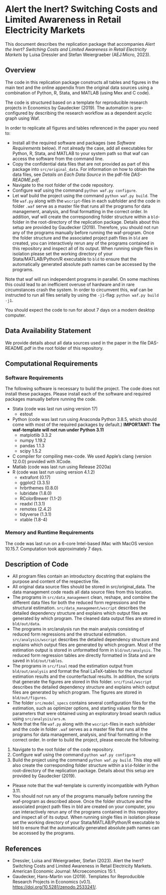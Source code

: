 # Alert the Inert? Switching Costs and Limited Awareness in Retail Electricity Markets
This document describes the replication package that accompanies *Alert the
Inert? Switching Costs and Limited Awareness in Retail Electricity Markets* by
Luisa Dressler and Stefan Weiergraeber (AEJ:Micro, 2023).

## Overview
The code in this replication package constructs all tables and figures in the main text and the online appendix from the original data sources using a combination of Python, R, Stata, and MATLAB (using Mex and C code).

The code is structured based on a template for reproducible research projects in Economics by Gaudecker (2019). The automation is pre-configured by  describing the research workflow as a dependent acyclic graph using Waf.

In order to replicate all figures and tables referenced in the paper you need to:
- Install all the required software and packages (see *Software Requirements* below). If not already the case, add all executables for Python, R, Stata, and MATLAB to your system path so that waf can access the software from the command line.
- Copy the confidential data files that are not provided as part of this package into ```src/original_data```. For information on how to obtain the data files, see *Details on Each Data Source* in the pdf-file *DAS-README.pdf*.
- Navigate to the root folder of the code repository.
- Configure waf using the command ```python waf.py configure```.
- Let waf build the project using the command ```python waf.py build```. The file ```waf.py``` along with the ```wscript```-files in each subfolder and the code in folder ```.waf``` serve as a master file that runs all the programs for data management, analysis, and final formatting in the correct order. In addition, waf will create the corresponding folder structure within a ```bld```-folder in the root-directory of the replication package. Details about this setup are provided by Gaudecker (2019). Therefore, you should not run any of the programs manually before running the waf-program. Once the folder structure and the associated project path files in ```bld``` are created, you can interactively rerun any of the programs contained in this repository and inspect all of its output. When running single files in isolation please set the working directory of your Stata/MATLAB/Python/R executable to ```bld``` to ensure that the automatically generated absolute path names can be accessed by the programs.
    
Note that waf will run independent programs in parallel. On some machines this could lead to an inefficient overuse of hardware and in rare circumstances crash the system. In order to circumvent this, waf can be instructed to run all files serially by using the ```-j1```-flag: ```python waf.py build -j1```. 

You should expect the code to run for about 7 days on a modern desktop computer.

## Data Availability Statement
We provide details about all data sources used in the paper in the file DAS-README.pdf in the root folder of this repository.

## Computational Requirements
### Software Requirements
The following software  is necessary to build the project. The code does not install these packages. Please install each of the software and required packages manually before running the code.
- Stata (code was last run using version 17)
    - estout
- Python (code was last run using Anaconda Python 3.8.5, which should come with most of the required packages by default.) **IMPORTANT: The waf-template will not run under Python 3.11**
    - matplotlib 3.3.2
    - numpy 1.19.2
    - pandas 1.1.3
    - scipy 1.5.2
- C compiler for compiling mex-code. We used Apple’s clang (version 12.0.0) provided with XCode.
- Matlab (code was last run using Release 2020a)
- R (code was last run using version 4.1.2)
    - extrafont (0.17)
    - ggplot2 (3.3.5)
    - hrbrthemes (0.8.0)
    - lubridate (1.8.0)
    - RColorBrewer (1.1-2)
    - readxl (1.3.1)
    - remotes (2.4.2)
    - tidyverse (1.3.1)
    - xtable (1.8-4)

### Memory and Runtime Requirements
The code was last run on a 6-core Intel-based iMac with MacOS version 10.15.7. Computation took approximately 7 days.

## Description of Code
- All program files contain an introductory docstring that explains the purpose and content of the respective file.
- All original data source files should be stored in src/original_data. The data management code reads all data source files from this location.
- The programs in ```src/data_management``` clean, reshape, and combine the different data files for both the reduced form regressions and the structural estimation. ```src/data_management/wscript``` describes the detailed dependency structure and explains which output files are generated by which program. The cleaned data output files are stored in ```bld/out/data```.
- The programs in src/analysis run the main analysis consisting of reduced form regressions and the structural estimation. ```src/analysis/wscript``` describes the detailed dependency structure and explains which output files are generated by which program. Most of the estimation output is stored in unformatted form in ```bld/out/analysis```. The reduced form regression tables are directly formatted in Stata and are saved in ```bld/out/tables```.
- The programs in ```src/final``` read the estimation output from ```bld/out/analysis``` and format the final LaTeX-tables for the structural estimation results and the counterfactual results. In addition, the scripts that generate the figures are stored in this folder. ```src/final/wscript``` describes the detailed dependency structure and explains which output files are generated by which program. The figures are stored in ```bld/out/figures```.
- The folder ```src/model_specs``` contains several configuration files for the estimation, such as optimizer options, and starting values for the parameters that were obtained using an exploratory broad search radius using ```src/analysis/ars.m```.
- Note that the file ```waf.py``` along with the ```wscript```-files in each subfolder and the code in folder ```.waf``` serves as a master file that runs all the programs for data management, analysis, and final formatting in the correct order. In order to build the project, please execute the following:
1. Navigate to the root folder of the code repository.
2. Configure waf using the command ```python waf.py configure```
3. Build the project using the command ```python waf.py build```. This
step will also create the corresponding folder structure within a ```bld```-folder in the root-directory of the replication package. Details about this setup are provided by Gaudecker (2019).
- Please note that the waf-template is currently incompatible with Python 3.11.
- You should not run any of the programs manually before running the waf-program as described above. Once the folder structure and the associated project path files in bld are created on your computer, you can interactively rerun any of the programs contained in this repository and inspect all of its output. When running single files in isolation please set the working directory of your Stata/MATLAB/Python/R executable to bld to ensure that the automatically generated absolute path names can be accessed by the programs.

## References
- Dressler, Luisa and Weiergraeber, Stefan (2023). Alert the Inert? Switching Costs and Limited Awareness in Retail Electricity Markets. American Economic Journal: Microeconomics 15:1.
- Gaudecker, Hans-Martin von (2019). Templates for Reproducible Research
Projects in Economics (v0.1). https://doi.org/10.5281/zenodo.2533241/.